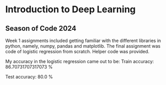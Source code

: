 # Introduction to Deep Learning

## Season of Code 2024

Week 1 assignments included getting familiar with the different libraries in python, namely, numpy, pandas and matplotlib.
The final assignment was code of logistic regression from scratch. Helper code was provided.

My accuracy in the logistic regression came out to be:
Train accuracy: 86.70731707317073 %

Test accuracy: 80.0 %
